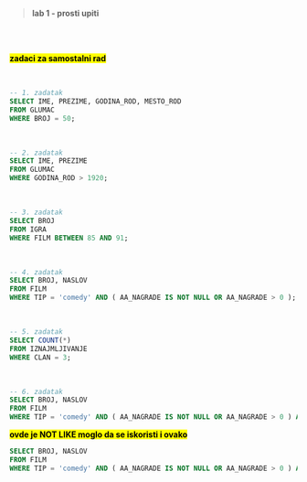 <br><br>
> **lab 1 - prosti upiti**

<br><br>

**<mark> zadaci za samostalni rad </mark>**

<br>

```sql
-- 1. zadatak
SELECT IME, PREZIME, GODINA_ROD, MESTO_ROD
FROM GLUMAC
WHERE BROJ = 50;
```
<br>

```sql
-- 2. zadatak
SELECT IME, PREZIME
FROM GLUMAC
WHERE GODINA_ROD > 1920;
```
<br>

```sql
-- 3. zadatak
SELECT BROJ
FROM IGRA
WHERE FILM BETWEEN 85 AND 91;
```
<br>

```sql
-- 4. zadatak
SELECT BROJ, NASLOV
FROM FILM
WHERE TIP = 'comedy' AND ( AA_NAGRADE IS NOT NULL OR AA_NAGRADE > 0 );
```
<br>

```sql
-- 5. zadatak
SELECT COUNT(*)
FROM IZNAJMLJIVANJE
WHERE CLAN = 3;
```
<br>

```sql
-- 6. zadatak
SELECT BROJ, NASLOV
FROM FILM
WHERE TIP = 'comedy' AND ( AA_NAGRADE IS NOT NULL OR AA_NAGRADE > 0 ) AND LOWER(NASLOV) NOT LIKE '%uncle%' AND GODINA > 1970;
```

**<mark> ovde je NOT LIKE moglo da se iskoristi i ovako </mark>**

```sql
SELECT BROJ, NASLOV
FROM FILM
WHERE TIP = 'comedy' AND ( AA_NAGRADE IS NOT NULL OR AA_NAGRADE > 0 ) AND NOT LOWER(NASLOV) LIKE '%uncle%' AND GODINA > 1970;
```

<br><br>
